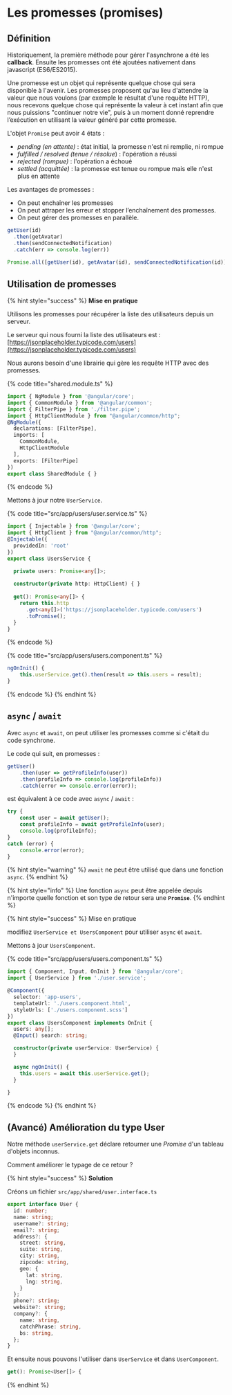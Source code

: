 # Les promesses \(promises\)

## Définition

Historiquement, la première méthode pour gérer l'asynchrone a été les **callback**. Ensuite les promesses ont été ajoutées nativement dans javascript \(ES6/ES2015\).

Une promesse est un objet qui représente quelque chose qui sera disponible à l'avenir. Les promesses proposent qu'au lieu d'attendre la valeur que nous voulons \(par exemple le résultat d'une requête HTTP\), nous recevons quelque chose qui représente la valeur à cet instant afin que nous puissions "continuer notre vie", puis à un moment donné reprendre l’exécution en utilisant la valeur généré par cette promesse.

L'objet `Promise` peut avoir 4 états :

* _pending \(en attente\)_ : état initial, la promesse n'est ni remplie, ni rompue
* _fulfilled / resolved \(tenue / résolue_\) : l'opération a réussi
* _rejected \(rompue\)_ : l'opération a échoué
* _settled \(acquittée\)_ : la promesse est tenue ou rompue mais elle n'est plus en attente

Les avantages de promesses :

* On peut enchaîner les promesses
* On peut attraper les erreur et stopper l’enchaînement des promesses.
* On peut gérer des promesses en parallèle.

```typescript
getUser(id)
  .then(getAvatar)
  .then(sendConnectedNotification)
  .catch(err => console.log(err))
  
Promise.all([getUser(id), getAvatar(id), sendConnectedNotification(id)])
```

## Utilisation de promesses

{% hint style="success" %}
**Mise en pratique**

Utilisons les promesses pour récupérer la liste des utilisateurs depuis un serveur.

Le serveur qui nous fourni la liste des utilisateurs est : [https://jsonplaceholder.typicode.com/users](https://jsonplaceholder.typicode.com/users)

Nous aurons besoin d'une librairie qui gère les requête HTTP avec des promesses.

{% code title="shared.module.ts" %}
```typescript
import { NgModule } from '@angular/core';
import { CommonModule } from '@angular/common';
import { FilterPipe } from './filter.pipe';
import { HttpClientModule } from "@angular/common/http";
@NgModule({
  declarations: [FilterPipe],
  imports: [
    CommonModule,
    HttpClientModule
  ],
  exports: [FilterPipe]
})
export class SharedModule { }
```
{% endcode %}

Mettons à jour notre `UserService`.

{% code title="src/app/users/user.service.ts" %}
```typescript
import { Injectable } from '@angular/core';
import { HttpClient } from "@angular/common/http";
@Injectable({
  providedIn: 'root'
})
export class UsersService {

  private users: Promise<any[]>;
  
  constructor(private http: HttpClient) { }
  
  get(): Promise<any[]> {
    return this.http
      .get<any[]>('https://jsonplaceholder.typicode.com/users')
      .toPromise();
  }
}
```
{% endcode %}

{% code title="src/app/users/users.component.ts" %}
```javascript
ngOnInit() {
    this.userService.get().then(result => this.users = result);
}
```
{% endcode %}
{% endhint %}

## `async` / `await`

Avec `async` et `await`, on peut utiliser les promesses comme si c'était du code synchrone.

Le code qui suit, en promesses :

```typescript
getUser()
    .then(user => getProfileInfo(user))
    .then(profileInfo => console.log(profileInfo))
    .catch(error => console.error(error));
```

est équivalent à ce code avec `async` / `await` :

```typescript
try {
    const user = await getUser();
    const profileInfo = await getProfileInfo(user);
    console.log(profileInfo);
}
catch (error) {
    console.error(error);
}
```

{% hint style="warning" %}
`await` ne peut être utilisé que dans une fonction `async`.
{% endhint %}

{% hint style="info" %}
Une fonction `async` peut être appelée depuis n'importe quelle fonction et son type de retour sera une **`Promise`**.
{% endhint %}

{% hint style="success" %}
Mise en pratique

modifiez `UserService et UsersComponent` pour utiliser `async` et `await`.

Mettons à jour `UsersComponent`.

{% code title="src/app/users/users.component.ts" %}
```typescript
import { Component, Input, OnInit } from '@angular/core';
import { UserService } from './user.service';

@Component({
  selector: 'app-users',
  templateUrl: './users.component.html',
  styleUrls: ['./users.component.scss']
})
export class UsersComponent implements OnInit {
  users: any[];
  @Input() search: string;

  constructor(private userService: UserService) {
  }

  async ngOnInit() {
    this.users = await this.userService.get();
  }

}
```
{% endcode %}
{% endhint %}

## \(Avancé\) Amélioration du type User

Notre méthode `userService.get` déclare retourner une _Promise_ d'un tableau d'objets inconnus.

Comment améliorer le typage de ce retour ?

{% hint style="success" %}
**Solution**

Créons un fichier `src/app/shared/user.interface.ts`

```typescript
export interface User {
  id: number;
  name: string;
  username?: string;
  email?: string;
  address?: {
    street: string,
    suite: string,
    city: string,
    zipcode: string,
    geo: {
      lat: string,
      lng: string,
    }
  };
  phone?: string;
  website?: string;
  company?: {
    name: string,
    catchPhrase: string,
    bs: string,
  };
}
```

Et ensuite nous pouvons l'utiliser dans `UserService`  et dans `UserComponent`.

```typescript
get(): Promise<User[]> {
```
{% endhint %}

